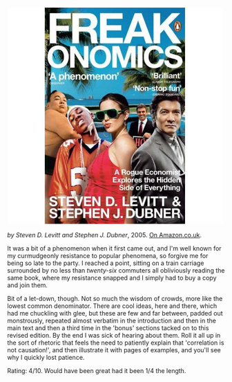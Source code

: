 <!--
.. title: Freakonomics: A Rogue Economist Explores the yada yada
.. slug: freakonomics-a-rogue-economist-explores-the-yada-yada
.. date: 2007-03-21 14:35:25-05:00
.. tags: Books
.. category: Books
.. link: 
.. description: 
.. type: text
-->


![](/files/2007/03/freakonomics.jpg "Rogue economist indeed.")

*by Steven D. Levitt and Stephen J. Dubner*, 2005. [On Amazon.co.uk](http://www.amazon.co.uk/Freakonomics-Economist-Explores-Hidden-Everything/dp/0141019018/).

It was a bit of a phenomenon when it first came out, and I'm well known
for my curmudgeonly resistance to popular phenomena, so forgive me for
being so late to the party. I reached a point, sitting on a train
carriage surrounded by no less than *twenty-six* commuters all
obliviously reading the same book, where my resistance snapped and I
simply had to buy a copy and join them.

Bit of a let-down, though. Not so much the wisdom of crowds, more like
the lowest common denominator. There are cool ideas, here and there,
which had me chuckling with glee, but these are few and far between,
padded out monstrously, repeated almost verbatim in the introduction and
then in the main text and then a third time in the 'bonus' sections
tacked on to this revised edition. By the end I was sick of hearing
about them. Roll it all up in the sort of rhetoric that feels the need
to patiently explain that 'correlation is not causation!', and then
illustrate it with pages of examples, and you'll see why I quickly lost
patience.

Rating: 4/10. Would have been great had it been 1/4 the length.